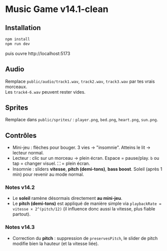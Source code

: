 # Music Game v14.1-clean

## Installation
```bash
npm install
npm run dev
```
puis ouvre http://localhost:5173

## Audio
Remplace `public/audio/track1.wav`, `track2.wav`, `track3.wav` par tes vrais morceaux.  
Les `track4-6.wav` peuvent rester vides.

## Sprites
Remplace dans `public/sprites/` : `player.png`, `bed.png`, `heart.png`, `sun.png`.

## Contrôles
- Mini-jeu : flèches pour bouger. 3 vies → "insomnie". Atteins le lit → lecteur normal.
- Lecteur : clic sur un morceau → plein écran. Espace = pause/play. `b` ou tap = changer visuel. ⛶ = plein écran.
- Insomnie : sliders **vitesse**, **pitch (demi-tons)**, **bass boost**. Soleil (après 1 min) pour revenir au mode normal.


### Notes v14.2
- Le **soleil** ramène désormais directement **au mini‑jeu**.
- Le **pitch (demi‑tons)** est appliqué de manière simple via `playbackRate = vitesse × 2^(pitch/12)` (il influence donc aussi la vitesse, plus fiable partout).


### Notes v14.3
- Correction du **pitch** : suppression de `preservesPitch`, le slider de pitch modifie bien la hauteur (et la vitesse liée).
